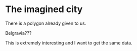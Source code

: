 # The imagined city

There is a polygon already given to us.

Belgravia???

This is extremely interesting and I want to get the same data.
